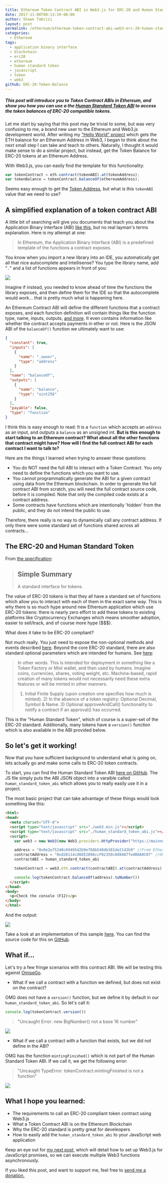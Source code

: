 ```yaml
---
title: Ethereum Token Contract ABI in Web3.js for ERC-20 and Human Standard Tokens
date: 2017-11-08T08:13:19-08:00
author: Shawn Tabrizi
layout: post
permalink: /ethereum/ethereum-token-contract-abi-web3-erc-20-human-standard-tokens/
categories:
  - Ethereum
tags:
  - application binary interface
  - blockchain
  - erc20
  - ethereum
  - human standard token
  - javascript
  - token
  - web3
github: ERC-20-Token-Balance
---
```


##### This post will introduce you to Token Contract ABIs in Ethereum, and show you how you can use a the [Human Standard Token ABI](https://github.com/shawntabrizi/ERC-20-Token-Balance/blob/master/human_standard_token_abi.js) to access the token balances of ERC-20 compatible tokens.

Let me start by saying that this post may be trivial to some, but was very confusing to me, a brand new user to the Ethereum and Web3.js development world. After writing my ["Hello World" project](https://shawntabrizi.com/ethereum/ethereum-web3-js-hello-world-get-eth-balance-ethereum-address/) which gets the ETH balance for an Ethereum Address in Web3, I began to think about the next small step I can take and teach to others. Naturally, I thought it would make sense to do a similar project, but instead, get the Token Balance for ERC-20 tokens at an Ethereum Address.

With Web3.js, you can easily find the template for this functionality:

```javascript
var tokenContract = eth.contract(tokenABI).at(tokenAddress);
var tokenBalance = tokenContract.balanceOf(ethereumAddress);
```

Seems easy enough to get the [Token Address](https://etherscan.io/tokens), but what is this `tokenABI` value that we need to use?

## A simplified explanation of a token contract ABI

A little bit of searching will give you documents that teach you about the Application Binary Interface (ABI) [like this](https://solidity.readthedocs.io/en/develop/abi-spec.html), but no real layman's terms explanation. Here is my attempt at one:

> In Ethereum, the Application Binary Interface (ABI) is a predefined template of the functions a contract exposes.

You know when you import a new library into an IDE, you automatically get all that nice autocomplete and Intellisense? You type the library name, add "`.`" and a list of functions appears in front of you:

![](/assets/images/img_5a02bedd6be8c.png)

Imagine if instead, you needed to know ahead of time the functions the library exposes, and then define them for the IDE so that the autocomplete would work... that is pretty much what is happening here.

An Ethereum Contract ABI will define the different functions that a contract exposes, and each function definition will contain things like the function type, name, inputs, outputs, [and more](https://solidity.readthedocs.io/en/develop/abi-spec.html#json). It even contains information like whether the contract accepts payments in ether or not. Here is the JSON ABI of the `balanceOf()` function we ultimately want to use:

```json
{
  "constant": true,
  "inputs": [
    {
      "name": "_owner",
      "type": "address"
    }
  ],
  "name": "balanceOf",
  "outputs": [
    {
      "name": "balance",
      "type": "uint256"
    }
  ],
  "payable": false,
  "type": "function"
}
```

I think this is easy enough to read: It is a `function` which accepts an `address` as an input, and outputs a `balance` as an unsigned int. **But is this enough to start talking to an Ethereum contract? What about all the other functions that contract might have? How will I find the full contract ABI for each contract I want to talk to?**

Here are the things I learned when trying to answer these questions:

* You do NOT need the full ABI to interact with a Token Contract. You only need to define the functions which you want to use.
* You cannot programmatically generate the ABI for a given contract using data from the Ethereum blockchain. In order to generate the full contract ABI from scratch, you will need the full contract source code, before it is compiled. Note that only the compiled code exists at a contract address.
* Some contracts have functions which are intentionally 'hidden' from the public, and they do not intend the public to use.

Therefore, there really is no way to dynamically call any contract address. If only there were some standard set of functions shared across all contracts...

## The ERC-20 and Human Standard Token

From [the specification](https://github.com/ethereum/EIPs/blob/master/EIPS/eip-20-token-standard.md):

> ## Simple Summary
> 
> A standard interface for tokens.

The value of ERC-20 tokens is that they all have a standard set of functions which allow you to interact with each of them in the exact same way. This is why there is so much hype around new Ethereum application which use ERC-20 tokens: there is nearly zero effort to add these tokens to existing platforms like Cryptocurrency Exchanges which means smoother adoption, easier to sell/track, and of course more hype ($$$).

What does it take to be ERC-20 compliant?

Not much really. You just need to expose the non-optional methods and events described [here](https://github.com/ethereum/EIPs/blob/master/EIPS/eip-20-token-standard.md). Beyond the core ERC-20 standard, there are also standard optional parameters which are intended for humans. See [here](https://github.com/ConsenSys/Tokens):

> In other words. This is intended for deployment in something like a Token Factory or Mist wallet, and then used by humans. Imagine coins, currencies, shares, voting weight, etc. Machine-based, rapid creation of many tokens would not necessarily need these extra features or will be minted in other manners.
> 
> 1) Initial Finite Supply (upon creation one specifies how much is minted). 2) In the absence of a token registry: Optional Decimal, Symbol & Name. 3) Optional approveAndCall() functionality to notify a contract if an approval() has occurred.

This is the "Human Standard Token", which of course is a super-set of the ERC-20 standard. Additionally, many tokens have a `version()` function which is also available in the ABI provided below.

## So let's get it working!

Now that you have sufficient background to understand what is going on, lets actually go and make some calls to ERC-20 token contracts.

To start, you can find the Human Standard Token ABI [here on GitHub](https://github.com/shawntabrizi/ERC-20-Token-Balance/blob/master/human_standard_token_abi.js). The JS file simply puts the ABI JSON object into a varaible called `human_standard_token_abi` which allows you to really easily use it in a project.

The most basic project that can take advantage of these things would look something like this:

```html
<html>
<head>
  <meta charset="UTF-8">
  <script type="text/javascript" src="./web3.min.js"></script>
  <script type="text/javascript" src="./human_standard_token_abi.js"></script>
  <script>
    var web3 = new Web3(new Web3.providers.HttpProvider("https://mainnet.infura.io/<APIKEY>"));

    address = "0x0e2e75240c69495d2b9e768b548db381de2142b9" //From Etherscan
    contractAddress = "0xd26114cd6EE289AccF82350c8d8487fedB8A0C07" //OMG
    contractABI = human_standard_token_abi

    tokenContract = web3.eth.contract(contractABI).at(contractAddress)

    console.log(tokenContract.balanceOf(address).toNumber())
  </script>
</head>
<body>
  <p>Check the console (F12)</p>
</body>
</html>
```

And the output:

![](/assets/images/img_5a02b864c00dc.png)

Take a look at an implementation of this sample [here](https://shawntabrizi.com/ERC20-Token-Balance/). You can find the source code for this on [GitHub](https://github.com/shawntabrizi/ERC20-Token-Balance).

## What if...

Let's try a few fringe scenarios with this contract ABI. We will be testing this against [OmiseGo](https://etherscan.io/token/OmiseGo?a=0x0e2e75240c69495d2b9e768b548db381de2142b9#readContract).

* What if we call a contract with a function we defined, but does not exist on the contract?

OMG does not have a `version()` function, but we define it by default in our `human_standard_token_abi`. So let's call it:

```javascript
console.log(tokenContract.version())
```

> "Uncaught Error: new BigNumber() not a base 16 number"

![](/assets/images/img_5a02ba10afdf7.png)

* What if we call a contract with a function that exists, but we did not define in the ABI?

OMG has the function `mintingFinished()` which is not part of the Human Standard Token ABI. If we call it, we get the following error:

> "Uncaught TypeError: tokenContract.mintingFinished is not a function"

![](/assets/images/img_5a02bad1835e2.png)

## What I hope you learned:

* The requirements to call an ERC-20 compliant token contract using Web3.js
* What a Token Contract ABI is on the Ethereum Blockchain
* Why the ERC-20 standard is pretty great for develeopers
* How to easily add the `human_standard_token_abi` to your JavaScript web application

Keep an eye out for [my next post](https://shawntabrizi.com/ethereum/making-web3-js-work-asynchronously-javascript-promises-await/), which will detail how to set up Web3.js for JavaScript promises, so we can execute multiple Web3 functions asynchronously.

If you liked this post, and want to support me, feel free to [send me a donation.](https://shawntabrizi.com/donate/)
